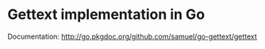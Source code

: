 Gettext implementation in Go
============================

Documentation: http://go.pkgdoc.org/github.com/samuel/go-gettext/gettext
